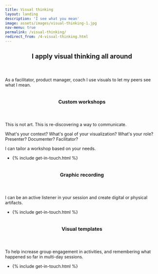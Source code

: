 ```yaml
---
title: Visual thinking
layout: landing
description: 'I see what you mean'
image: assets/images/visual-thinking-1.jpg
nav-menu: true
permalink: /visual-thinking/
redirect_from: /4-visual-thinking.html
---
```


<!-- Main -->
<div id="main">

<!-- One -->
<section id="one">
	<div class="inner">
		<header class="major">
			<h2>I apply visual thinking all around</h2>
		</header>
		<p>As a facilitator, product manager, coach I use visuals to let my peers see what I mean.</p>
	</div>
</section>

<!-- Two -->
<section id="two" class="spotlights">
	<section>
		<div class="image">
			<img src="{% link assets/images/visualization-workshop.jpg %}" alt="" data-position="center center" />
		</div>
		<div class="content">
			<div class="inner">
				<header class="major">
					<h3 id="kickoff">Custom workshops</h3>
				</header>
				<p>This is not art. This is re-discovering a way to communicate.</p>
				<p>What's your context? What's goal of your visualization? What's your role? Presenter? Documenter? Facilitator?</p>				
				<p>I can tailor a workshop based on your needs.</p>
				<ul class="actions">
					<li>{% include get-in-touch.html %}</li>
				</ul>
			</div>
		</div>
	</section>
	<section>
		<div class="image">
			<img src="{% link assets/images/session-sketches.jpg %}" alt="" data-position="center center" />
		</div>
		<div class="content">
			<div class="inner">
				<header class="major">
					<h3>Graphic recording</h3>
				</header>
				<p>I can be an active listener in your session and create digital or physical artifacts.</p>
				<ul class="actions">
					<li>{% include get-in-touch.html %}</li>
				</ul>
			</div>
		</div>
	</section>
	<section>
		<div href="generic.html" class="image">
			<img src="{% link assets/images/visual-template.jpg %}" alt="" data-position="25% 25%" />
		</div>
		<div class="content">
			<div class="inner">
				<header class="major">
					<h3>Visual templates</h3>
				</header>
				<p>To help increase group engagement in activities, and remembering what happened so far in multi-day sessions.</p>
				<ul class="actions">
					<li>{% include get-in-touch.html %}</li>
				</ul>
			</div>
		</div>
	</section>
</section>

</div>
